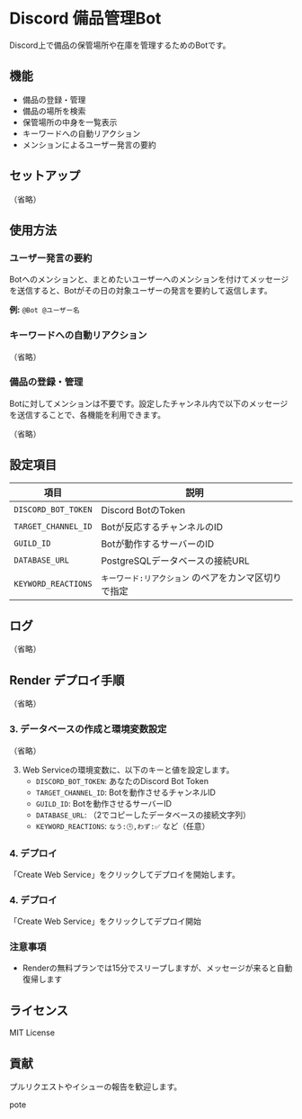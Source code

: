 # Discord 備品管理Bot

Discord上で備品の保管場所や在庫を管理するためのBotです。

## 機能

- 備品の登録・管理
- 備品の場所を検索
- 保管場所の中身を一覧表示
- キーワードへの自動リアクション
- メンションによるユーザー発言の要約

## セットアップ

（省略）

## 使用方法

### ユーザー発言の要約

Botへのメンションと、まとめたいユーザーへのメンションを付けてメッセージを送信すると、Botがその日の対象ユーザーの発言を要約して返信します。

**例:** `@Bot @ユーザー名`

### キーワードへの自動リアクション

（省略）

### 備品の登録・管理

Botに対してメンションは不要です。設定したチャンネル内で以下のメッセージを送信することで、各機能を利用できます。

（省略）

## 設定項目

| 項目 | 説明 |
|------|------|
| `DISCORD_BOT_TOKEN` | Discord BotのToken |
| `TARGET_CHANNEL_ID` | Botが反応するチャンネルのID |
| `GUILD_ID` | Botが動作するサーバーのID |
| `DATABASE_URL` | PostgreSQLデータベースの接続URL |
| `KEYWORD_REACTIONS` | `キーワード:リアクション` のペアをカンマ区切りで指定 |

## ログ

（省略）

## Render デプロイ手順

（省略）

### 3. データベースの作成と環境変数設定

（省略）

3. Web Serviceの環境変数に、以下のキーと値を設定します。
   - `DISCORD_BOT_TOKEN`: あなたのDiscord Bot Token
   - `TARGET_CHANNEL_ID`: Botを動作させるチャンネルID
   - `GUILD_ID`: Botを動作させるサーバーID
   - `DATABASE_URL`: （2でコピーしたデータベースの接続文字列）
   - `KEYWORD_REACTIONS`: `なう:🕒,わず:✅` など（任意）

### 4. デプロイ
「Create Web Service」をクリックしてデプロイを開始します。


### 4. デプロイ
「Create Web Service」をクリックしてデプロイ開始

### 注意事項
- Renderの無料プランでは15分でスリープしますが、メッセージが来ると自動復帰します

## ライセンス

MIT License

## 貢献

プルリクエストやイシューの報告を歓迎します。



pote